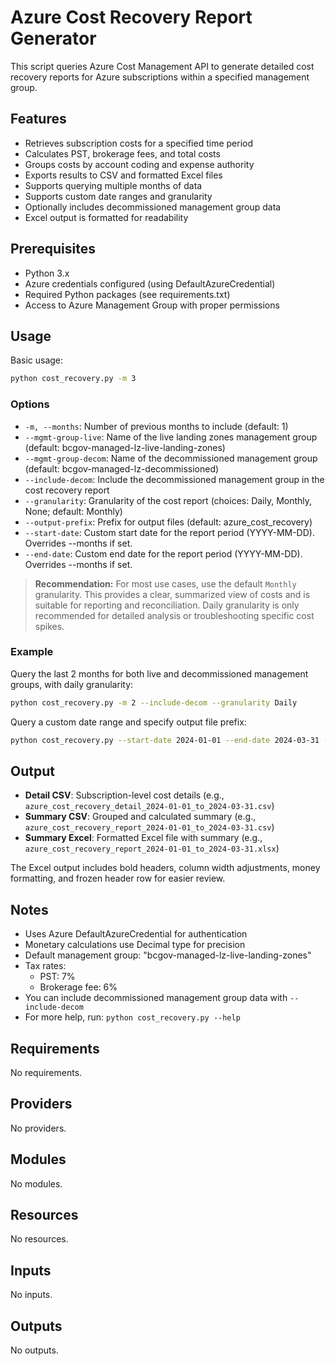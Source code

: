 # Azure Cost Recovery Report Generator

This script queries Azure Cost Management API to generate detailed cost recovery reports for Azure subscriptions within a specified management group.

## Features

- Retrieves subscription costs for a specified time period
- Calculates PST, brokerage fees, and total costs
- Groups costs by account coding and expense authority
- Exports results to CSV and formatted Excel files
- Supports querying multiple months of data
- Supports custom date ranges and granularity
- Optionally includes decommissioned management group data
- Excel output is formatted for readability

## Prerequisites

- Python 3.x
- Azure credentials configured (using DefaultAzureCredential)
- Required Python packages (see requirements.txt)
- Access to Azure Management Group with proper permissions

## Usage

Basic usage:

```bash
python cost_recovery.py -m 3
```

### Options

- `-m, --months`: Number of previous months to include (default: 1)
- `--mgmt-group-live`: Name of the live landing zones management group (default: bcgov-managed-lz-live-landing-zones)
- `--mgmt-group-decom`: Name of the decommissioned management group (default: bcgov-managed-lz-decommissioned)
- `--include-decom`: Include the decommissioned management group in the cost recovery report
- `--granularity`: Granularity of the cost report (choices: Daily, Monthly, None; default: Monthly)
- `--output-prefix`: Prefix for output files (default: azure_cost_recovery)
- `--start-date`: Custom start date for the report period (YYYY-MM-DD). Overrides --months if set.
- `--end-date`: Custom end date for the report period (YYYY-MM-DD). Overrides --months if set.

> **Recommendation:** For most use cases, use the default `Monthly` granularity. This provides a clear, summarized view of costs and is suitable for reporting and reconciliation. Daily granularity is only recommended for detailed analysis or troubleshooting specific cost spikes.

### Example

Query the last 2 months for both live and decommissioned management groups, with daily granularity:

```bash
python cost_recovery.py -m 2 --include-decom --granularity Daily
```

Query a custom date range and specify output file prefix:

```bash
python cost_recovery.py --start-date 2024-01-01 --end-date 2024-03-31 --output-prefix my_report
```

## Output

- **Detail CSV**: Subscription-level cost details (e.g., `azure_cost_recovery_detail_2024-01-01_to_2024-03-31.csv`)
- **Summary CSV**: Grouped and calculated summary (e.g., `azure_cost_recovery_report_2024-01-01_to_2024-03-31.csv`)
- **Summary Excel**: Formatted Excel file with summary (e.g., `azure_cost_recovery_report_2024-01-01_to_2024-03-31.xlsx`)

The Excel output includes bold headers, column width adjustments, money formatting, and frozen header row for easier review.

## Notes

- Uses Azure DefaultAzureCredential for authentication
- Monetary calculations use Decimal type for precision
- Default management group: "bcgov-managed-lz-live-landing-zones"
- Tax rates:
  - PST: 7%
  - Brokerage fee: 6%
- You can include decommissioned management group data with `--include-decom`
- For more help, run: `python cost_recovery.py --help`

<!-- BEGIN_TF_DOCS -->
## Requirements

No requirements.

## Providers

No providers.

## Modules

No modules.

## Resources

No resources.

## Inputs

No inputs.

## Outputs

No outputs.
<!-- END_TF_DOCS -->

